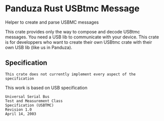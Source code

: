 # Panduza Rust USBtmc Message

Helper to create and parse USBMC messages

This crate provides only the way to compose and decode USBtmc messages.
You need a USB lib to communicate with your device.
This crate is for developpers who want to create their own USBtmc crate with their own USB lib (like us in Panduza).

## Specification

`This crate does not currently implement every aspect of the specification`

This work is based on USB specification

```
Universal Serial Bus
Test and Measurement Class
Specification (USBTMC)
Revision 1.0
April 14, 2003 
```
